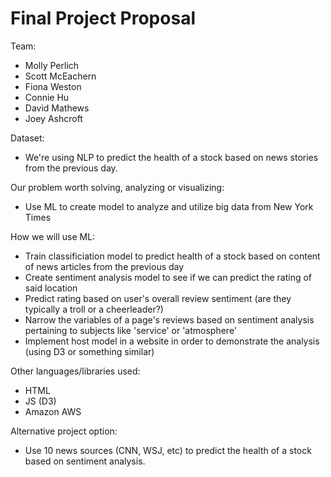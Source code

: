 # Final Project Proposal

Team:
* Molly Perlich
* Scott McEachern
* Fiona Weston
* Connie Hu
* David Mathews
* Joey Ashcroft

Dataset:
* We're using NLP to predict the health of a stock based on news stories from the previous day.

Our problem worth solving, analyzing or visualizing:
* Use ML to create model to analyze and utilize big data from New York Times

How we will use ML: 
* Train classificiation model to predict health of a stock based on content of news articles from the previous day
* Create sentiment analysis model to see if we can predict the rating of said location
* Predict rating based on user's overall review sentiment (are they typically a troll or a cheerleader?)
* Narrow the variables of a page's reviews based on sentiment analysis pertaining to subjects like 'service' or 'atmosphere'
* Implement host model in a website in order to demonstrate the analysis (using D3 or something similar)

Other languages/libraries used:
* HTML
* JS (D3)
* Amazon AWS 

Alternative project option:

* Use 10 news sources (CNN, WSJ, etc) to predict the health of a stock based on sentiment analysis. 
